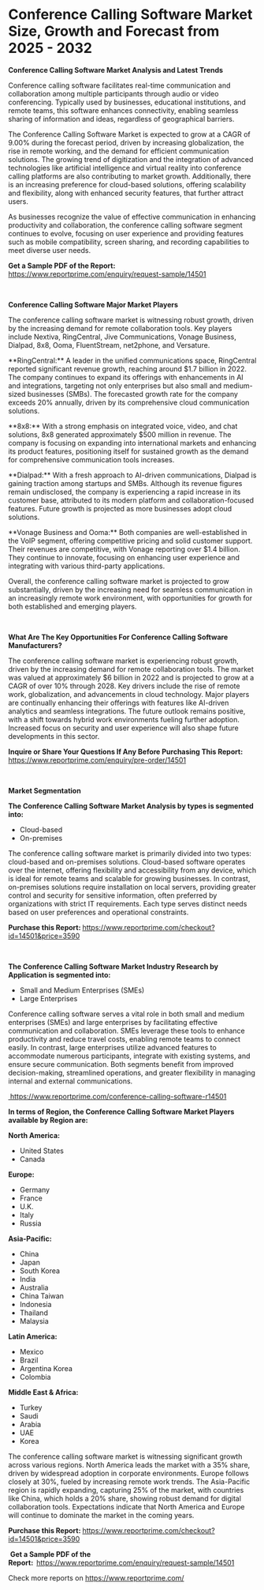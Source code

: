 <p><h1>Conference Calling Software Market Size, Growth and Forecast from 2025 - 2032</h1></p><p><strong>Conference Calling Software Market Analysis and Latest Trends</strong></p>
<p><p>Conference calling software facilitates real-time communication and collaboration among multiple participants through audio or video conferencing. Typically used by businesses, educational institutions, and remote teams, this software enhances connectivity, enabling seamless sharing of information and ideas, regardless of geographical barriers. </p><p>The Conference Calling Software Market is expected to grow at a CAGR of 9.00% during the forecast period, driven by increasing globalization, the rise in remote working, and the demand for efficient communication solutions. The growing trend of digitization and the integration of advanced technologies like artificial intelligence and virtual reality into conference calling platforms are also contributing to market growth. Additionally, there is an increasing preference for cloud-based solutions, offering scalability and flexibility, along with enhanced security features, that further attract users. </p><p>As businesses recognize the value of effective communication in enhancing productivity and collaboration, the conference calling software segment continues to evolve, focusing on user experience and providing features such as mobile compatibility, screen sharing, and recording capabilities to meet diverse user needs.</p></p>
<p><strong>Get a Sample PDF of the Report:&nbsp;</strong> <a href="https://www.reportprime.com/enquiry/request-sample/14501?utm_campaign=3165&utm_medium=2&utm_source=Github&utm_content=ia&utm_term=20032025&utm_id=conference-calling-software">https://www.reportprime.com/enquiry/request-sample/14501</a></p>
<p>&nbsp;</p>
<p><strong>Conference Calling Software Major Market Players</strong></p>
<p><p>The conference calling software market is witnessing robust growth, driven by the increasing demand for remote collaboration tools. Key players include Nextiva, RingCentral, Jive Communications, Vonage Business, Dialpad, 8x8, Ooma, FluentStream, net2phone, and Versature.</p><p>**RingCentral:** A leader in the unified communications space, RingCentral reported significant revenue growth, reaching around $1.7 billion in 2022. The company continues to expand its offerings with enhancements in AI and integrations, targeting not only enterprises but also small and medium-sized businesses (SMBs). The forecasted growth rate for the company exceeds 20% annually, driven by its comprehensive cloud communication solutions.</p><p>**8x8:** With a strong emphasis on integrated voice, video, and chat solutions, 8x8 generated approximately $500 million in revenue. The company is focusing on expanding into international markets and enhancing its product features, positioning itself for sustained growth as the demand for comprehensive communication tools increases.</p><p>**Dialpad:** With a fresh approach to AI-driven communications, Dialpad is gaining traction among startups and SMBs. Although its revenue figures remain undisclosed, the company is experiencing a rapid increase in its customer base, attributed to its modern platform and collaboration-focused features. Future growth is projected as more businesses adopt cloud solutions.</p><p>**Vonage Business and Ooma:** Both companies are well-established in the VoIP segment, offering competitive pricing and solid customer support. Their revenues are competitive, with Vonage reporting over $1.4 billion. They continue to innovate, focusing on enhancing user experience and integrating with various third-party applications.</p><p>Overall, the conference calling software market is projected to grow substantially, driven by the increasing need for seamless communication in an increasingly remote work environment, with opportunities for growth for both established and emerging players.</p></p>
<p>&nbsp;</p>
<p><strong>What Are The Key Opportunities For Conference Calling Software Manufacturers?</strong></p>
<p><p>The conference calling software market is experiencing robust growth, driven by the increasing demand for remote collaboration tools. The market was valued at approximately $6 billion in 2022 and is projected to grow at a CAGR of over 10% through 2028. Key drivers include the rise of remote work, globalization, and advancements in cloud technology. Major players are continually enhancing their offerings with features like AI-driven analytics and seamless integrations. The future outlook remains positive, with a shift towards hybrid work environments fueling further adoption. Increased focus on security and user experience will also shape future developments in this sector.</p></p>
<p><strong>Inquire or Share Your Questions If Any Before Purchasing This Report:</strong> <a href="https://www.reportprime.com/enquiry/pre-order/14501?utm_campaign=3165&utm_medium=2&utm_source=Github&utm_content=ia&utm_term=20032025&utm_id=conference-calling-software">https://www.reportprime.com/enquiry/pre-order/14501</a></p>
<p>&nbsp;</p>
<p><strong>Market Segmentation</strong></p>
<p><strong>The Conference Calling Software Market Analysis by types is segmented into:</strong></p>
<p><ul><li>Cloud-based</li><li>On-premises</li></ul></p>
<p><p>The conference calling software market is primarily divided into two types: cloud-based and on-premises solutions. Cloud-based software operates over the internet, offering flexibility and accessibility from any device, which is ideal for remote teams and scalable for growing businesses. In contrast, on-premises solutions require installation on local servers, providing greater control and security for sensitive information, often preferred by organizations with strict IT requirements. Each type serves distinct needs based on user preferences and operational constraints.</p></p>
<p><strong>Purchase this Report:&nbsp;</strong><a href="https://www.reportprime.com/checkout?id=14501&price=3590&utm_campaign=3165&utm_medium=2&utm_source=Github&utm_content=ia&utm_term=20032025&utm_id=conference-calling-software">https://www.reportprime.com/checkout?id=14501&price=3590</a></p>
<p>&nbsp;</p>
<p><strong>The Conference Calling Software Market Industry Research by Application is segmented into:</strong></p>
<p><ul><li>Small and Medium Enterprises (SMEs)</li><li>Large Enterprises</li></ul></p>
<p><p>Conference calling software serves a vital role in both small and medium enterprises (SMEs) and large enterprises by facilitating effective communication and collaboration. SMEs leverage these tools to enhance productivity and reduce travel costs, enabling remote teams to connect easily. In contrast, large enterprises utilize advanced features to accommodate numerous participants, integrate with existing systems, and ensure secure communication. Both segments benefit from improved decision-making, streamlined operations, and greater flexibility in managing internal and external communications.</p></p>
<p><a href="https://www.reportprime.com/conference-calling-software-r14501?utm_campaign=3165&utm_medium=2&utm_source=Github&utm_content=ia&utm_term=20032025&utm_id=conference-calling-software">&nbsp;https://www.reportprime.com/conference-calling-software-r14501</a></p>
<p><strong>In terms of Region, the Conference Calling Software Market Players available by Region are:</strong></p>
<p>
    <p> <strong> North America: </strong>
        <ul>
            <li>United States</li>
            <li>Canada</li>
        </ul>
        </p> 
    <p> <strong> Europe: </strong>
        <ul>
            <li>Germany</li>
            <li>France</li>
            <li>U.K.</li>
            <li>Italy</li>
            <li>Russia</li>
        </ul>
        </p> 
    <p> <strong> Asia-Pacific: </strong>
        <ul>
            <li>China</li>
            <li>Japan</li>
            <li>South Korea</li>
            <li>India</li>
            <li>Australia</li>
            <li>China Taiwan</li>
            <li>Indonesia</li>
            <li>Thailand</li>
            <li>Malaysia</li>
        </ul>
        </p> 
    <p> <strong> Latin America: </strong>
        <ul>
            <li>Mexico</li>
            <li>Brazil</li>
            <li>Argentina Korea</li>
            <li>Colombia</li>
        </ul>
        </p> 
    <p> <strong> Middle East & Africa: </strong>
        <ul>
            <li>Turkey</li>
            <li>Saudi</li>
            <li>Arabia</li>
            <li>UAE</li>
            <li>Korea</li>
        </ul>
    </p>
    </p>
<p><p>The conference calling software market is witnessing significant growth across various regions. North America leads the market with a 35% share, driven by widespread adoption in corporate environments. Europe follows closely at 30%, fueled by increasing remote work trends. The Asia-Pacific region is rapidly expanding, capturing 25% of the market, with countries like China, which holds a 20% share, showing robust demand for digital collaboration tools. Expectations indicate that North America and Europe will continue to dominate the market in the coming years.</p></p>
<p><strong>Purchase this Report: </strong><a href="https://www.reportprime.com/checkout?id=14501&price=3590&utm_campaign=3165&utm_medium=2&utm_source=Github&utm_content=ia&utm_term=20032025&utm_id=conference-calling-software">https://www.reportprime.com/checkout?id=14501&price=3590</a></p>
<p>&nbsp;<strong>Get a Sample PDF of the Report:&nbsp;&nbsp;</strong><a href="https://www.reportprime.com/enquiry/request-sample/14501?utm_campaign=3165&utm_medium=2&utm_source=Github&utm_content=ia&utm_term=20032025&utm_id=conference-calling-software">https://www.reportprime.com/enquiry/request-sample/14501</a></p>
<p><strong></strong></p>
<p>Check more reports on <a href="https://www.reportprime.com/?utm_campaign=3165&utm_medium=2&utm_source=Github&utm_content=ia&utm_term=20032025&utm_id=conference-calling-software">https://www.reportprime.com/</a></p>